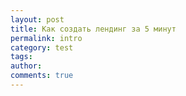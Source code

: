 ```yaml
---
layout: post
title: Как создать лендинг за 5 минут
permalink: intro
category: test
tags:
author:
comments: true
---
```



